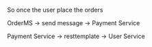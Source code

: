 So once the user place the orders 

OrderMS -> send message -> Payment Service

Payment Service -> resttemplate -> User Service